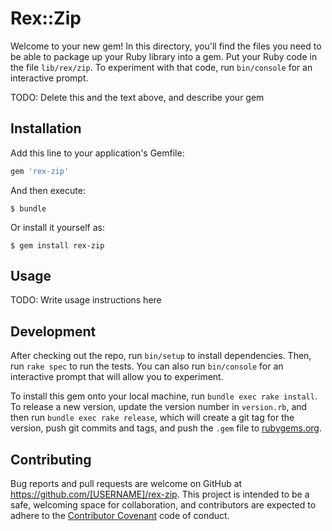 # Rex::Zip

Welcome to your new gem! In this directory, you'll find the files you need to be able to package up your Ruby library into a gem. Put your Ruby code in the file `lib/rex/zip`. To experiment with that code, run `bin/console` for an interactive prompt.

TODO: Delete this and the text above, and describe your gem

## Installation

Add this line to your application's Gemfile:

```ruby
gem 'rex-zip'
```

And then execute:

    $ bundle

Or install it yourself as:

    $ gem install rex-zip

## Usage

TODO: Write usage instructions here

## Development

After checking out the repo, run `bin/setup` to install dependencies. Then, run `rake spec` to run the tests. You can also run `bin/console` for an interactive prompt that will allow you to experiment.

To install this gem onto your local machine, run `bundle exec rake install`. To release a new version, update the version number in `version.rb`, and then run `bundle exec rake release`, which will create a git tag for the version, push git commits and tags, and push the `.gem` file to [rubygems.org](https://rubygems.org).

## Contributing

Bug reports and pull requests are welcome on GitHub at https://github.com/[USERNAME]/rex-zip. This project is intended to be a safe, welcoming space for collaboration, and contributors are expected to adhere to the [Contributor Covenant](http://contributor-covenant.org) code of conduct.

